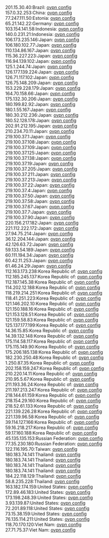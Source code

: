 201.15.30.40:Brazil: [ovpn config](vpn/201_15_30_40.ovpn)  
157.0.32.253:China: [ovpn config](vpn/157_0_32_253.ovpn)  
77.247.111.50:Estonia: [ovpn config](vpn/77_247_111_50.ovpn)  
65.21.142.22:Germany: [ovpn config](vpn/65_21_142_22.ovpn)  
103.154.141.58:Indonesia: [ovpn config](vpn/103_154_141_58.ovpn)  
140.0.231.21:Indonesia: [ovpn config](vpn/140_0_231_21.ovpn)  
106.173.235.146:Japan: [ovpn config](vpn/106_173_235_146.ovpn)  
106.180.102.77:Japan: [ovpn config](vpn/106_180_102_77.ovpn)  
110.134.86.167:Japan: [ovpn config](vpn/110_134_86_167.ovpn)  
115.36.227.223:Japan: [ovpn config](vpn/115_36_227_223.ovpn)  
116.94.139.102:Japan: [ovpn config](vpn/116_94_139_102.ovpn)  
125.1.244.74:Japan: [ovpn config](vpn/125_1_244_74.ovpn)  
126.177.139.224:Japan: [ovpn config](vpn/126_177_139_224.ovpn)  
126.71.117.102:Japan: [ovpn config](vpn/126_71_117_102.ovpn)  
126.75.148.209:Japan: [ovpn config](vpn/126_75_148_209.ovpn)  
153.229.228.179:Japan: [ovpn config](vpn/153_229_228_179.ovpn)  
164.70.158.66:Japan: [ovpn config](vpn/164_70_158_66.ovpn)  
175.132.30.206:Japan: [ovpn config](vpn/175_132_30_206.ovpn)  
180.199.82.92:Japan: [ovpn config](vpn/180_199_82_92.ovpn)  
180.1.55.167:Japan: [ovpn config](vpn/180_1_55_167.ovpn)  
180.30.212.236:Japan: [ovpn config](vpn/180_30_212_236.ovpn)  
180.52.128.178:Japan: [ovpn config](vpn/180_52_128_178.ovpn)  
202.91.212.195:Japan: [ovpn config](vpn/202_91_212_195.ovpn)  
210.234.70.11:Japan: [ovpn config](vpn/210_234_70_11.ovpn)  
219.100.37.1:Japan: [ovpn config](vpn/219_100_37_1.ovpn)  
219.100.37.108:Japan: [ovpn config](vpn/219_100_37_108.ovpn)  
219.100.37.109:Japan: [ovpn config](vpn/219_100_37_109.ovpn)  
219.100.37.125:Japan: [ovpn config](vpn/219_100_37_125.ovpn)  
219.100.37.138:Japan: [ovpn config](vpn/219_100_37_138.ovpn)  
219.100.37.19:Japan: [ovpn config](vpn/219_100_37_19.ovpn)  
219.100.37.205:Japan: [ovpn config](vpn/219_100_37_205.ovpn)  
219.100.37.211:Japan: [ovpn config](vpn/219_100_37_211.ovpn)  
219.100.37.213:Japan: [ovpn config](vpn/219_100_37_213.ovpn)  
219.100.37.22:Japan: [ovpn config](vpn/219_100_37_22.ovpn)  
219.100.37.4:Japan: [ovpn config](vpn/219_100_37_4.ovpn)  
219.100.37.50:Japan: [ovpn config](vpn/219_100_37_50.ovpn)  
219.100.37.58:Japan: [ovpn config](vpn/219_100_37_58.ovpn)  
219.100.37.67:Japan: [ovpn config](vpn/219_100_37_67.ovpn)  
219.100.37.7:Japan: [ovpn config](vpn/219_100_37_7.ovpn)  
219.100.37.90:Japan: [ovpn config](vpn/219_100_37_90.ovpn)  
220.156.217.182:Japan: [ovpn config](vpn/220_156_217_182.ovpn)  
221.112.222.172:Japan: [ovpn config](vpn/221_112_222_172.ovpn)  
27.94.75.214:Japan: [ovpn config](vpn/27_94_75_214.ovpn)  
36.12.204.144:Japan: [ovpn config](vpn/36_12_204_144.ovpn)  
42.126.63.72:Japan: [ovpn config](vpn/42_126_63_72.ovpn)  
59.133.54.189:Japan: [ovpn config](vpn/59_133_54_189.ovpn)  
60.111.194.34:Japan: [ovpn config](vpn/60_111_194_34.ovpn)  
60.42.11.253:Japan: [ovpn config](vpn/60_42_11_253.ovpn)  
61.46.24.29:Japan: [ovpn config](vpn/61_46_24_29.ovpn)  
112.163.173.238:Korea Republic of: [ovpn config](vpn/112_163_173_238.ovpn)  
112.185.245.137:Korea Republic of: [ovpn config](vpn/112_185_245_137.ovpn)  
112.187.145.38:Korea Republic of: [ovpn config](vpn/112_187_145_38.ovpn)  
114.202.12.188:Korea Republic of: [ovpn config](vpn/114_202_12_188.ovpn)  
118.219.214.251:Korea Republic of: [ovpn config](vpn/118_219_214_251.ovpn)  
118.41.251.223:Korea Republic of: [ovpn config](vpn/118_41_251_223.ovpn)  
121.146.202.10:Korea Republic of: [ovpn config](vpn/121_146_202_10.ovpn)  
121.150.188.16:Korea Republic of: [ovpn config](vpn/121_150_188_16.ovpn)  
121.153.128.51:Korea Republic of: [ovpn config](vpn/121_153_128_51.ovpn)  
121.159.58.83:Korea Republic of: [ovpn config](vpn/121_159_58_83.ovpn)  
125.137.177.199:Korea Republic of: [ovpn config](vpn/125_137_177_199.ovpn)  
14.36.15.85:Korea Republic of: [ovpn config](vpn/14_36_15_85.ovpn)  
14.39.132.148:Korea Republic of: [ovpn config](vpn/14_39_132_148.ovpn)  
175.114.58.117:Korea Republic of: [ovpn config](vpn/175_114_58_117.ovpn)  
175.115.149.90:Korea Republic of: [ovpn config](vpn/175_115_149_90.ovpn)  
175.206.185.138:Korea Republic of: [ovpn config](vpn/175_206_185_138.ovpn)  
182.230.250.48:Korea Republic of: [ovpn config](vpn/182_230_250_48.ovpn)  
1.250.87.35:Korea Republic of: [ovpn config](vpn/1_250_87_35.ovpn)  
202.158.159.247:Korea Republic of: [ovpn config](vpn/202_158_159_247.ovpn)  
210.220.14.11:Korea Republic of: [ovpn config](vpn/210_220_14_11.ovpn)  
210.95.5.67:Korea Republic of: [ovpn config](vpn/210_95_5_67.ovpn)  
211.193.36.24:Korea Republic of: [ovpn config](vpn/211_193_36_24.ovpn)  
211.197.213.247:Korea Republic of: [ovpn config](vpn/211_197_213_247.ovpn)  
218.144.61.159:Korea Republic of: [ovpn config](vpn/218_144_61_159.ovpn)  
218.154.29.160:Korea Republic of: [ovpn config](vpn/218_154_29_160.ovpn)  
218.52.61.133:Korea Republic of: [ovpn config](vpn/218_52_61_133.ovpn)  
221.139.226.28:Korea Republic of: [ovpn config](vpn/221_139_226_28.ovpn)  
221.139.96.58:Korea Republic of: [ovpn config](vpn/221_139_96_58.ovpn)  
39.114.127.166:Korea Republic of: [ovpn config](vpn/39_114_127_166.ovpn)  
59.16.218.217:Korea Republic of: [ovpn config](vpn/59_16_218_217.ovpn)  
59.17.160.188:Korea Republic of: [ovpn config](vpn/59_17_160_188.ovpn)  
45.135.135.153:Russian Federation: [ovpn config](vpn/45_135_135_153.ovpn)  
77.35.230.180:Russian Federation: [ovpn config](vpn/77_35_230_180.ovpn)  
122.116.195.70:Taiwan: [ovpn config](vpn/122_116_195_70.ovpn)  
180.183.74.141:Thailand: [ovpn config](vpn/180_183_74_141.ovpn)  
180.183.74.141:Thailand: [ovpn config](vpn/180_183_74_141.ovpn)  
180.183.74.141:Thailand: [ovpn config](vpn/180_183_74_141.ovpn)  
180.183.74.141:Thailand: [ovpn config](vpn/180_183_74_141.ovpn)  
184.22.118.129:Thailand: [ovpn config](vpn/184_22_118_129.ovpn)  
58.8.235.228:Thailand: [ovpn config](vpn/58_8_235_228.ovpn)  
163.182.174.159:United States: [ovpn config](vpn/163_182_174_159.ovpn)  
172.89.46.183:United States: [ovpn config](vpn/172_89_46_183.ovpn)  
173.198.248.39:United States: [ovpn config](vpn/173_198_248_39.ovpn)  
3.93.139.87:United States: [ovpn config](vpn/3_93_139_87.ovpn)  
72.201.89.118:United States: [ovpn config](vpn/72_201_89_118.ovpn)  
73.15.38.159:United States: [ovpn config](vpn/73_15_38_159.ovpn)  
76.135.114.211:United States: [ovpn config](vpn/76_135_114_211.ovpn)  
118.70.170.120:Viet Nam: [ovpn config](vpn/118_70_170_120.ovpn)  
27.71.75.37:Viet Nam: [ovpn config](vpn/27_71_75_37.ovpn)  
